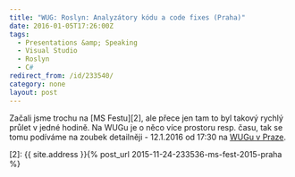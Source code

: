 ```yaml
---
title: "WUG: Roslyn: Analyzátory kódu a code fixes (Praha)"
date: 2016-01-05T17:26:00Z
tags:
  - Presentations &amp; Speaking
  - Visual Studio
  - Roslyn
  - C#
redirect_from: /id/233540/
category: none
layout: post
---
```

Začali jsme trochu na [MS Festu][2], ale přece jen tam to byl takový rychlý průlet v jedné hodině. Na WUGu je o něco více prostoru resp. času, tak se tomu podíváme na zoubek detailněji - 12.1.2016 od 17:30 na [WUGu v Praze][1].

[1]: https://www.wug.cz/praha/akce/761-Roslyn-Analyzatory-kodu-a-code-fixes
[2]: {{ site.address }}{% post_url 2015-11-24-233536-ms-fest-2015-praha %}
